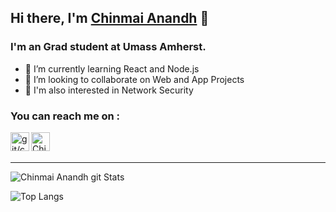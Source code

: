 ## Hi there, I'm [Chinmai Anandh][git] 👋
### I'm an Grad student at Umass Amherst.

- 🌱 I’m currently learning React and Node.js
- 👯 I’m looking to collaborate on Web and App Projects
- 🤔 I'm also interested in Network Security
<!-- - 🤔 I’m looking for help with ...
- 💬 Ask me about ...
- 📫 How to reach me: ...
- 😄 Pronouns: ...
- ⚡ Fun fact: ... -->

### You can reach me on :
[<img align="left" alt="git/chinmaianandh" width="30px" src="https://cdn.jsdelivr.net/npm/simple-icons@3.13.0/icons/github.svg" />][git]
[<img align="left" alt="Chinmai Anandh | LinkedIn" width="30px" src="https://cdn.jsdelivr.net/npm/simple-icons@v3/icons/linkedin.svg" />][linkedin]
<br><br>
<hr>


![Chinmai Anandh git Stats](https://github-readme-stats.vercel.app/api?username=chinmaianandh&show_icons=true&hide_border=true&count_private=true)

![Top Langs](https://github-readme-stats.vercel.app/api/top-langs/?username=chinmaianandh&layout=compact)

[git]: https://github.com/chinmaianandh
[linkedin]: https://www.linkedin.com/in/ch-anandh/
